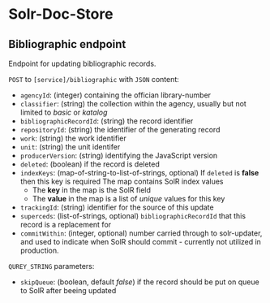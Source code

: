 # Solr-Doc-Store

## Bibliographic endpoint

Endpoint for updating bibliographic records.

`POST` to `[service]/bibliographic` with `JSON` content:

* `agencyId`: (integer) containing the offician library-number
* `classifier`: (string) the collection within the agency, usually but not limited to *basic* or *katalog*
* `bibliographicRecordId`: (string) the record identifier
* `repositoryId`: (string) the identifier of the generating record
* `work`: (string) the work identifier
* `unit`: (string) the unit identifer
* `producerVersion`: (string) identifying the JavaScript version
* `deleted`: (boolean) if the record is deleted
* `indexKeys`: (map-of-string-to-list-of-strings, optional)
  If `deleted` is **false** then this key is required
  The map contains SolR index values
  * The **key** in the map is the SolR field
  * The **value** in the map is a list of *unique* values for this key
* `trackingId`: (string) identifier for the source of this update
* `superceds`: (list-of-strings, optional) `bibliographicRecordId` that this record is a replacement for
* `commitWithin`: (integer, optional) number carried through to solr-updater, and used to indicate when SolR should commit - currently not utilized in production.

`QUREY_STRING` parameters:

* `skipQueue`: (boolean, default *false*) if the record should be put on queue to SolR after beeing updated
